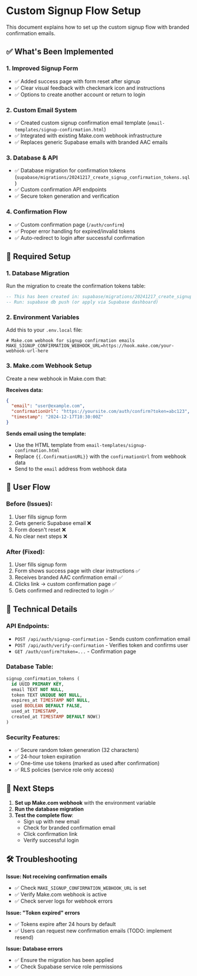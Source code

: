 # Custom Signup Flow Setup

This document explains how to set up the custom signup flow with branded confirmation emails.

## ✅ What's Been Implemented

### 1. **Improved Signup Form**
- ✅ Added success page with form reset after signup
- ✅ Clear visual feedback with checkmark icon and instructions
- ✅ Options to create another account or return to login

### 2. **Custom Email System**
- ✅ Created custom signup confirmation email template (`email-templates/signup-confirmation.html`)
- ✅ Integrated with existing Make.com webhook infrastructure
- ✅ Replaces generic Supabase emails with branded AAC emails

### 3. **Database & API**
- ✅ Database migration for confirmation tokens (`supabase/migrations/20241217_create_signup_confirmation_tokens.sql`)
- ✅ Custom confirmation API endpoints
- ✅ Secure token generation and verification

### 4. **Confirmation Flow**
- ✅ Custom confirmation page (`/auth/confirm`) 
- ✅ Proper error handling for expired/invalid tokens
- ✅ Auto-redirect to login after successful confirmation

## 🚀 Required Setup

### 1. **Database Migration**
Run the migration to create the confirmation tokens table:
```sql
-- This has been created in: supabase/migrations/20241217_create_signup_confirmation_tokens.sql
-- Run: supabase db push (or apply via Supabase dashboard)
```

### 2. **Environment Variables**
Add this to your `.env.local` file:
```env
# Make.com webhook for signup confirmation emails
MAKE_SIGNUP_CONFIRMATION_WEBHOOK_URL=https://hook.make.com/your-webhook-url-here
```

### 3. **Make.com Webhook Setup**
Create a new webhook in Make.com that:

**Receives data:**
```json
{
  "email": "user@example.com",
  "confirmationUrl": "https://yoursite.com/auth/confirm?token=abc123",
  "timestamp": "2024-12-17T10:30:00Z"
}
```

**Sends email using the template:**
- Use the HTML template from `email-templates/signup-confirmation.html`
- Replace `{{.ConfirmationURL}}` with the `confirmationUrl` from webhook data
- Send to the `email` address from webhook data

## 🎯 User Flow

### Before (Issues):
1. User fills signup form
2. Gets generic Supabase email ❌
3. Form doesn't reset ❌
4. No clear next steps ❌

### After (Fixed):
1. User fills signup form
2. Form shows success page with clear instructions ✅
3. Receives branded AAC confirmation email ✅
4. Clicks link → custom confirmation page ✅
5. Gets confirmed and redirected to login ✅

## 🔧 Technical Details

### API Endpoints:
- `POST /api/auth/signup-confirmation` - Sends custom confirmation email
- `POST /api/auth/verify-confirmation` - Verifies token and confirms user
- `GET /auth/confirm?token=...` - Confirmation page

### Database Table:
```sql
signup_confirmation_tokens (
  id UUID PRIMARY KEY,
  email TEXT NOT NULL,
  token TEXT UNIQUE NOT NULL,
  expires_at TIMESTAMP NOT NULL,
  used BOOLEAN DEFAULT FALSE,
  used_at TIMESTAMP,
  created_at TIMESTAMP DEFAULT NOW()
)
```

### Security Features:
- ✅ Secure random token generation (32 characters)
- ✅ 24-hour token expiration
- ✅ One-time use tokens (marked as used after confirmation)
- ✅ RLS policies (service role only access)

## 🚧 Next Steps

1. **Set up Make.com webhook** with the environment variable
2. **Run the database migration** 
3. **Test the complete flow**:
   - Sign up with new email
   - Check for branded confirmation email
   - Click confirmation link
   - Verify successful login

## 🛠️ Troubleshooting

**Issue: Not receiving confirmation emails**
- ✅ Check `MAKE_SIGNUP_CONFIRMATION_WEBHOOK_URL` is set
- ✅ Verify Make.com webhook is active
- ✅ Check server logs for webhook errors

**Issue: "Token expired" errors**
- ✅ Tokens expire after 24 hours by default
- ✅ Users can request new confirmation emails (TODO: implement resend)

**Issue: Database errors**
- ✅ Ensure the migration has been applied
- ✅ Check Supabase service role permissions
